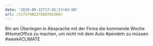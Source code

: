 ```yaml
---
date: '2019-09-22T17:45:17+02:00'
url: /1175798227586703360/
---
```

Bin am Überlegen in Absprache mit der Firma die kommende Woche #HomeOffice zu machen, um nicht mit dem Auto #pendeln zu müssen #week4CLIMATE
